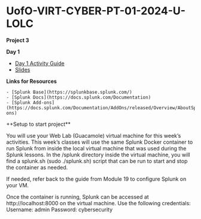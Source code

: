 # UofO-VIRT-CYBER-PT-01-2024-U-LOLC


**__Project 3__**

**Day 1**

- [Day 1 Activity Guide](https://docs.google.com/document/d/1WBQ9jpDE-TOsHpXd97iBAkfCDStKAAjtIAr6Y7oyp_4/edit)
- [Slides](https://docs.google.com/presentation/d/16mzffkiXlarZolOymcsPNRL4k1ZH-LtJwgZQtR5l2zE/edit#slide=id.g2bbf477c9db_1_2435)

**Links for Resources**

    - [Splunk Base](https://splunkbase.splunk.com/)    
    - [Splunk Docs](https://docs.splunk.com/Documentation)
    - [Splunk Add-ons](https://docs.splunk.com/Documentation/AddOns/released/Overview/AboutSplunkAdd-ons)

++Setup to start project**

You will use your Web Lab (Guacamole) virtual machine for this week’s activities.
This week’s classes will use the same Splunk Docker container to run Splunk from inside the local virtual machine that was used during the Splunk lessons. In the /splunk directory inside the virtual machine, you will find a splunk.sh (sudo ./splunk.sh) script that can be run to start and stop the container as needed.

If needed, refer back to the guide from Module 19 to configure Splunk on your VM.

Once the container is running, Splunk can be accessed at http://localhost:8000 on the virtual machine.
Use the following credentials:
Username: admin
Password: cybersecurity